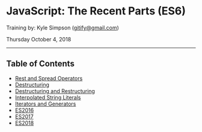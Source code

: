 # JavaScript: The Recent Parts (ES6)

Training by: Kyle Simpson (gitify@gmail.com)

Thursday October 4, 2018

-------

## Table of Contents

* [Rest and Spread Operators](./Rest-Spread-Operators.md)
* [Destructuring](./Destructuring.md)
* [Destructuring and Restructuring](./Destructuring-Restructuring.md)
* [Interpolated String Literals](./Interpolated-String-Literals.md)
* [Iterators and Generators](./Iterators-Generators.md)
* [ES2016](./ES2016.md)
* [ES2017](./ES2017.md)
* [ES2018](./ES2018.md)